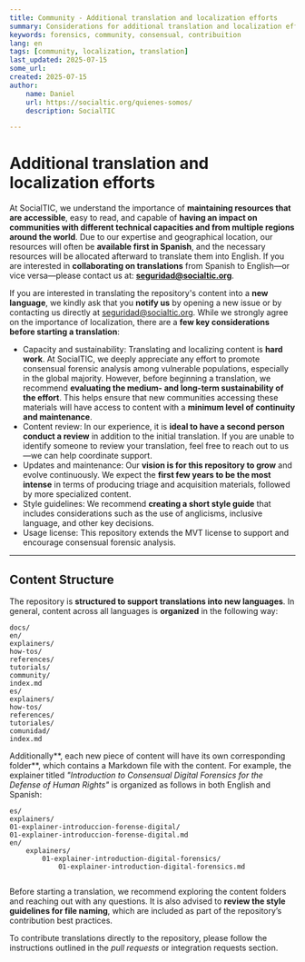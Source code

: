 ```yaml
---
title: Community - Additional translation and localization efforts
summary: Considerations for additional translation and localization efforts 
keywords: forensics, community, consensual, contribuition
lang: en
tags: [community, localization, translation]
last_updated: 2025-07-15
some_url:
created: 2025-07-15
author:
    name: Daniel
    url: https://socialtic.org/quienes-somos/
    description: SocialTIC

---
```


# Additional translation and localization efforts

At SocialTIC, we understand the importance of **maintaining resources that are accessible**, easy to read, and capable of **having an impact on communities with different technical capacities and from multiple regions around the world**. Due to our expertise and geographical location, our resources will often be **available first in Spanish**, and the necessary resources will be allocated afterward to translate them into English. If you are interested in **collaborating on translations** from Spanish to English—or vice versa—please contact us at: **seguridad@socialtic.org**.

If you are interested in translating the repository's content into a **new language**, we kindly ask that you **notify us** by opening a new issue or by contacting us directly at seguridad@socialtic.org. While we strongly agree on the importance of localization, there are a **few key considerations before starting a translation**:

* Capacity and sustainability: Translating and localizing content is **hard work**. At SocialTIC, we deeply appreciate any effort to promote consensual forensic analysis among vulnerable populations, especially in the global majority. However, before beginning a translation, we recommend **evaluating the medium- and long-term sustainability of the effort**. This helps ensure that new communities accessing these materials will have access to content with a **minimum level of continuity and maintenance**.  
* Content review: In our experience, it is **ideal to have a second person conduct a review** in addition to the initial translation. If you are unable to identify someone to review your translation, feel free to reach out to us—we can help coordinate support.  
* Updates and maintenance: Our **vision is for this repository to grow** and evolve continuously. We expect the **first few years to be the most intense** in terms of producing triage and acquisition materials, followed by more specialized content.  
* Style guidelines: We recommend **creating a short style guide** that includes considerations such as the use of anglicisms, inclusive language, and other key decisions.  
* Usage license: This repository extends the MVT license to support and encourage consensual forensic analysis.

---

## Content Structure

The repository is **structured to support translations into new languages**. In general, content across all languages is **organized** in the following way:

```
docs/
en/
explainers/
how-tos/
references/
tutorials/
community/
index.md
es/
explainers/
how-tos/
references/
tutoriales/
comunidad/
index.md

```

Additionally**, each new piece of content will have its own corresponding folder**, which contains a Markdown file with the content. For example, the explainer titled *"Introduction to Consensual Digital Forensics for the Defense of Human Rights"* is organized as follows in both English and Spanish:

```
es/
explainers/
01-explainer-introduccion-forense-digital/
01-explainer-introduccion-forense-digital.md
en/
	explainers/
		01-explainer-introduction-digital-forensics/
			01-explainer-introduction-digital-forensics.md
	
```

Before starting a translation, we recommend exploring the content folders and reaching out with any questions. It is also advised to **review the style guidelines for file naming**, which are included as part of the repository’s contribution best practices.

To contribute translations directly to the repository, please follow the instructions outlined in the *pull requests* or integration requests section.